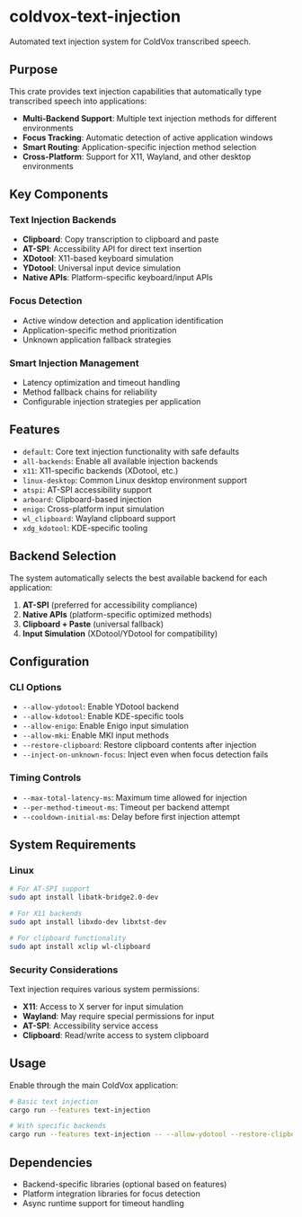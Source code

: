 # coldvox-text-injection

Automated text injection system for ColdVox transcribed speech.

## Purpose

This crate provides text injection capabilities that automatically type transcribed speech into applications:

- **Multi-Backend Support**: Multiple text injection methods for different environments
- **Focus Tracking**: Automatic detection of active application windows
- **Smart Routing**: Application-specific injection method selection
- **Cross-Platform**: Support for X11, Wayland, and other desktop environments

## Key Components

### Text Injection Backends
- **Clipboard**: Copy transcription to clipboard and paste
- **AT-SPI**: Accessibility API for direct text insertion
- **XDotool**: X11-based keyboard simulation
- **YDotool**: Universal input device simulation
- **Native APIs**: Platform-specific keyboard/input APIs

### Focus Detection
- Active window detection and application identification
- Application-specific method prioritization
- Unknown application fallback strategies

### Smart Injection Management
- Latency optimization and timeout handling
- Method fallback chains for reliability
- Configurable injection strategies per application

## Features

- `default`: Core text injection functionality with safe defaults
- `all-backends`: Enable all available injection backends
- `x11`: X11-specific backends (XDotool, etc.)
- `linux-desktop`: Common Linux desktop environment support
- `atspi`: AT-SPI accessibility support
- `arboard`: Clipboard-based injection
- `enigo`: Cross-platform input simulation
- `wl_clipboard`: Wayland clipboard support
- `xdg_kdotool`: KDE-specific tooling

## Backend Selection

The system automatically selects the best available backend for each application:

1. **AT-SPI** (preferred for accessibility compliance)
2. **Native APIs** (platform-specific optimized methods)
3. **Clipboard + Paste** (universal fallback)
4. **Input Simulation** (XDotool/YDotool for compatibility)

## Configuration

### CLI Options
- `--allow-ydotool`: Enable YDotool backend
- `--allow-kdotool`: Enable KDE-specific tools
- `--allow-enigo`: Enable Enigo input simulation
- `--allow-mki`: Enable MKI input methods
- `--restore-clipboard`: Restore clipboard contents after injection
- `--inject-on-unknown-focus`: Inject even when focus detection fails

### Timing Controls
- `--max-total-latency-ms`: Maximum time allowed for injection
- `--per-method-timeout-ms`: Timeout per backend attempt
- `--cooldown-initial-ms`: Delay before first injection attempt

## System Requirements

### Linux
```bash
# For AT-SPI support
sudo apt install libatk-bridge2.0-dev

# For X11 backends  
sudo apt install libxdo-dev libxtst-dev

# For clipboard functionality
sudo apt install xclip wl-clipboard
```

### Security Considerations

Text injection requires various system permissions:
- **X11**: Access to X server for input simulation
- **Wayland**: May require special permissions for input
- **AT-SPI**: Accessibility service access
- **Clipboard**: Read/write access to system clipboard

## Usage

Enable through the main ColdVox application:

```bash
# Basic text injection
cargo run --features text-injection

# With specific backends
cargo run --features text-injection -- --allow-ydotool --restore-clipboard
```

## Dependencies

- Backend-specific libraries (optional based on features)
- Platform integration libraries for focus detection
- Async runtime support for timeout handling